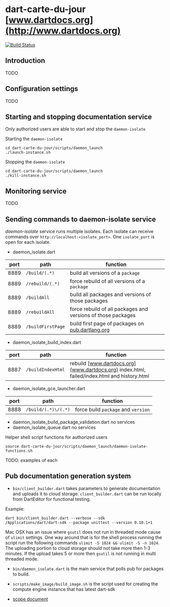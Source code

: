dart-carte-du-jour [www.dartdocs.org](http://www.dartdocs.org)
==================

[![Build Status](https://drone.io/github.com/financeCoding/dart-carte-du-jour/status.png)](https://drone.io/github.com/financeCoding/dart-carte-du-jour/latest)

Introduction
--

TODO

Configuration settings
--

TODO

Starting and stopping documentation service
--

Only authorized users are able to start and stop the `daemon-isolate`

Starting the `daemon-isolate`

```shell 
cd dart-carte-du-jour/scripts/daemon_launch
./launch-instance.sh
```

Stopping the `daemon-isolate`

```shell 
cd dart-carte-du-jour/scripts/daemon_launch
./kill-instance.sh
```

Monitoring service
--

TODO

Sending commands to daemon-isolate service
---

*daemon-isolate* service runs multiple isolates. Each isolate can receive 
commands over `http://localhost:<isolate_port>`. One `isolate_port` is open for
each isolate. 



- daemon_isolate.dart 

port | path | function
--- | --- | ---
8889 | `/build/(.*)` | build all versions of a `package`
8889 | `/rebuild/(.*)` | force rebuild of all versions of a `package`
8889 | `/buildAll` | build all packages and versions of those packages
8889 | `/rebuildAll` | force rebuild of all packages and versions of those packages
8889 | `/buildFirstPage` | build first page of packages on [pub.dartlang.org](http://pub.dartlang.org/)

- daemon_isolate_build_index.dart 

port | path | function
--- | --- | ---
 8887 | `/buildIndexHtml` | rebuild [www.dartdocs.org](www.dartdocs.org) index.html, failed/index.html and history.html 

- daemon_isolate_gce_launcher.dart 

port | path | function
--- | --- | ---
8888 | `/build/(.*)\/(.*)` | force build `package` and `version`

- daemon_isolate_build_package_validation.dart no services
- daemon_isolate_queue.dart no services

Helper shell script functions for authorized users

```shell
source dart-carte-du-jour/scripts/daemon_launch/daemon-isolate-functions.sh
```

TODO: examples of each

Pub documentation generation system
-- 

- `bin/client_builder.dart` takes parameters to
generate documentation and uploads it to cloud storage. `client_builder.dart`
can be run locally from DartEditor for functional testing. 

Example:

```shell
dart bin/client_builder.dart --verbose --sdk
/Applications/dart/dart-sdk --package unittest --version 0.10.1+1
```

Mac OSX has an issue where `gsutil` does not run in threaded mode cause of
`ulimit` settings. One way around that is for the shell process running
the script run the following commands `ulimit -S 1024 && ulimit -S -n
1024`. The uploading portion to cloud storage should not take more then
1-3 minutes. If the upload takes 5 or more then `gsutil` is not running in
multi threaded mode. 

- `bin/daemon_isolate.dart` is the main service that polls pub for packages to
build. 

- `scripts/make_image/build_image.sh` is the script used for creating 
the compute engine instance that has latest dart-sdk

- [scope document](https://docs.google.com/document/d/1DYeca9T-FJTePXLksqNoSrOwp8eFlnbqbLs_qGfC99o/edit)
